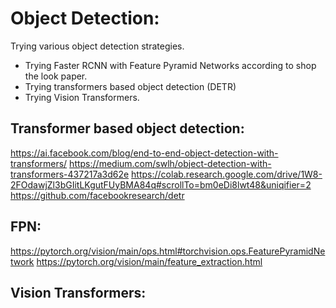 # Object Detection:

Trying various object detection strategies.
- Trying Faster RCNN with Feature Pyramid Networks according to shop the look paper.
- Trying transformers based object detection (DETR)
- Trying Vision Transformers.

## Transformer based object detection:
 https://ai.facebook.com/blog/end-to-end-object-detection-with-transformers/
 https://medium.com/swlh/object-detection-with-transformers-437217a3d62e
 https://colab.research.google.com/drive/1W8-2FOdawjZl3bGIitLKgutFUyBMA84q#scrollTo=bm0eDi8lwt48&uniqifier=2
 https://github.com/facebookresearch/detr

## FPN:
 https://pytorch.org/vision/main/ops.html#torchvision.ops.FeaturePyramidNetwork
 https://pytorch.org/vision/main/feature_extraction.html

## Vision Transformers:
